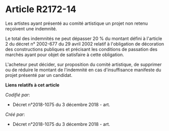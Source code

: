 # Article R2172-14

Les artistes ayant présenté au comité artistique un projet non retenu reçoivent une indemnité.

Le total des indemnités ne peut dépasser 20 % du montant défini à l'article 2 du décret n° 2002-677 du 29 avril 2002 relatif
à l'obligation de décoration des constructions publiques et précisant les conditions de passation des marchés ayant pour
objet de satisfaire à cette obligation.

L'acheteur peut décider, sur proposition du comité artistique, de supprimer ou de réduire le montant de l'indemnité en cas
d'insuffisance manifeste du projet présenté par un candidat.

**Liens relatifs à cet article**

_Codifié par_:

  - Décret n°2018-1075 du 3 décembre 2018 - art.

_Créé par_:

  - Décret n°2018-1075 du 3 décembre 2018 - art.
